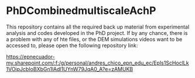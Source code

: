 # PhDCombinedmultiscaleAchP
This repository contains all the required back up material from experimental analysis and codes developed in the PhD project. If by any chance, there is a problem with any of hte files, or the DEM simulations videos want to be accessed to, please open the following repository link:

https://epnecuador-my.sharepoint.com/:f:/g/personal/andres_chico_epn_edu_ec/Epls1ScHoclLk1VOipJcbIoBXbGn1lAdl1UYnW79JqA0_A?e=zAMUKB
